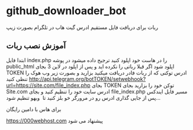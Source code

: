 # github_downloader_bot
ربات برای دریافت فایل مستقیم ادرس گیت هاب در تلگرام بصورت زیپ
## آموزش نصب ربات
ابتدا فایل index.php را در هاست خود اپلود کنید 
ترجیح داده میشود در پوشه public_html اپلود شود اگر قبلا رباتی را نکرده اید و 
پس از اپلود در لاین 3 بجای TOKEN ادرس توکنی که از ربات فادر دریافت میکنید بزارید
و بصورت زیر وب هوک را تنظی کنید
http://api.telegram.org/botTOKEN/setwebhook?url=https://site.com/file_index.php
بجای TOKEN توکن خود را بزارید 
بجای Site.com ادرس سایت خود را تنظیم کنید
و بجای file_index.php
مسیر فایل ایندکس
پس از جایی گذاری ادرس رو در مرورگر خو بلز کنید تا  وبهو تنظیم شود...


برای هاس با دامین رایگان


https://000webhost.com
پیشنهاد می شود
